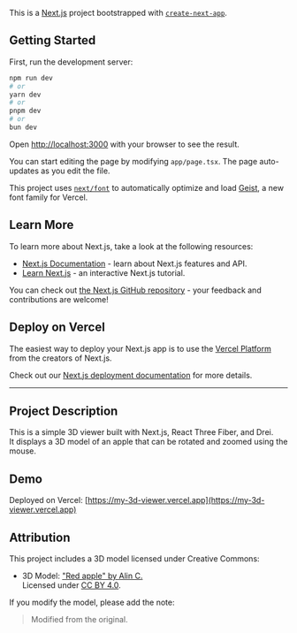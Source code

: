 This is a [Next.js](https://nextjs.org) project bootstrapped with [`create-next-app`](https://nextjs.org/docs/app/api-reference/cli/create-next-app).

## Getting Started

First, run the development server:

```bash
npm run dev
# or
yarn dev
# or
pnpm dev
# or
bun dev
```

Open [http://localhost:3000](http://localhost:3000) with your browser to see the result.

You can start editing the page by modifying `app/page.tsx`. The page auto-updates as you edit the file.

This project uses [`next/font`](https://nextjs.org/docs/app/building-your-application/optimizing/fonts) to automatically optimize and load [Geist](https://vercel.com/font), a new font family for Vercel.

## Learn More

To learn more about Next.js, take a look at the following resources:

- [Next.js Documentation](https://nextjs.org/docs) - learn about Next.js features and API.
- [Learn Next.js](https://nextjs.org/learn) - an interactive Next.js tutorial.

You can check out [the Next.js GitHub repository](https://github.com/vercel/next.js) - your feedback and contributions are welcome!

## Deploy on Vercel

The easiest way to deploy your Next.js app is to use the [Vercel Platform](https://vercel.com/new?utm_medium=default-template&filter=next.js&utm_source=create-next-app&utm_campaign=create-next-app-readme) from the creators of Next.js.

Check out our [Next.js deployment documentation](https://nextjs.org/docs/app/building-your-application/deploying) for more details.

---

## Project Description

This is a simple 3D viewer built with Next.js, React Three Fiber, and Drei.  
It displays a 3D model of an apple that can be rotated and zoomed using the mouse.

## Demo

Deployed on Vercel: [https://my-3d-viewer.vercel.app](https://my-3d-viewer.vercel.app)

## Attribution

This project includes a 3D model licensed under Creative Commons:

- 3D Model: ["Red apple" by Alin C.](https://www.fab.com/listings/c4323552-1ba6-48e9-9cb3-d4e6be29fc2b)  
  Licensed under [CC BY 4.0](https://creativecommons.org/licenses/by/4.0/).

If you modify the model, please add the note:  
> Modified from the original.

